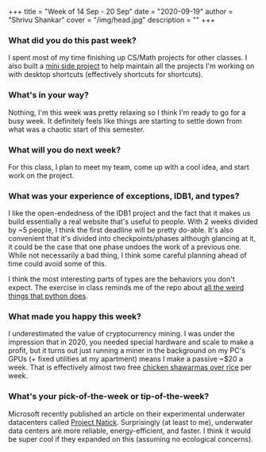+++
title = "Week of 14 Sep - 20 Sep"
date = "2020-09-19"
author = "Shrivu Shankar"
cover = "/img/head.jpg"
description = ""
+++

### What did you do this past week?

I spent most of my time finishing up CS/Math projects for other classes. I also built a [mini side project](https://github.com/sshh12/yaml-shortcut) to help maintain all the projects I'm working on with desktop shortcuts (effectively shortcuts for shortcuts).

### What's in your way?

Nothing, I'm this week was pretty relaxing so I think I'm ready to go for a busy week. It definitely feels like things are starting to settle down from what was a chaotic start of this semester.

### What will you do next week?

For this class, I plan to meet my team, come up with a cool idea, and start work on the project.

### What was your experience of exceptions, IDB1, and types?

I like the open-endedness of the IDB1 project and the fact that it makes us build essentially a real website that's useful to people. With 2 weeks divided by ~5 people, I think the first deadline will be pretty do-able. It's also convenient that it's divided into checkpoints/phases although glancing at it, it could be the case that one phase undoes the work of a previous one. While not necessarily a bad thing, I think some careful planning ahead of time could avoid some of this. 

I think the most interesting parts of types are the behaviors you don't expect. The exercise in class reminds me of the repo about [all the weird things that python does](https://github.com/satwikkansal/wtfpython).

### What made you happy this week?

I underestimated the value of cryptocurrency mining. I was under the impression that in 2020, you needed special hardware and scale to make a profit, but it turns out just running a miner in the background on my PC's GPUs (+ fixed utilities at my apartment) means I make a passive ~$20 a week. That is effectively almost two free [chicken shawarmas over rice](https://thehalalbros.com/menu) per week.

### What's your pick-of-the-week or tip-of-the-week?

Microsoft recently published an article on their experimental underwater datacenters called [Project Natick](https://news.microsoft.com/innovation-stories/project-natick-underwater-datacenter/). Surprisingly (at least to me), underwater data centers are more reliable, energy-efficient, and faster. I think it would be super cool if they expanded on this (assuming no ecological concerns).